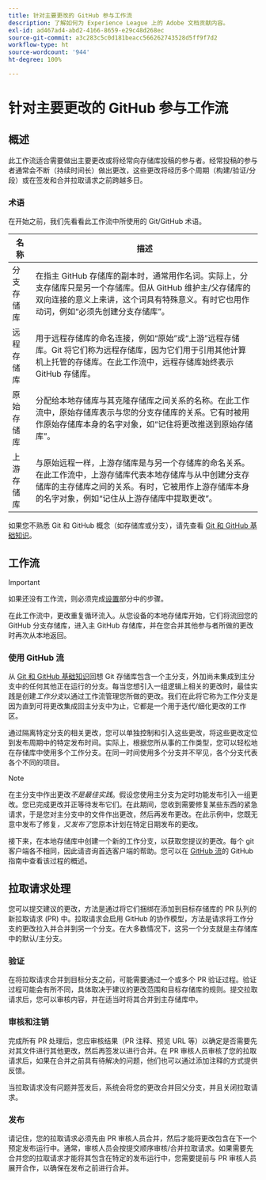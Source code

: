 ```yaml
---
title: 针对主要更改的 GitHub 参与工作流
description: 了解如何为 Experience League 上的 Adobe 文档贡献内容。
exl-id: ad467ad4-abd2-4166-8659-e29c48d268ec
source-git-commit: a3c283c5c0d181beacc566262743528d5ff9f7d2
workflow-type: ht
source-wordcount: '944'
ht-degree: 100%

---
```


# 针对主要更改的 GitHub 参与工作流

<!--
>[!IMPORTANT]
>All repositories that publish to docs.adobe.com have adopted the [Adobe Open Source Code of Conduct](../../code-of-conduct.md) or the [.NET Foundation Code of Conduct](https://dotnetfoundation.org/code-of-conduct). For more information, see the [Contributing](../../contributing.md) article.
>
> Minor corrections or clarifications to documentation and code examples in public repositories are covered by the [Adobe Documentation Terms of Use](https://www.adobe.com/legal/terms.html). New or significant changes generate a comment in the pull request, asking you to submit an online Contribution License Agreement (CLA) if you are not an employee of Adobe. We need you to complete the online form before we can review or accept your pull request.
--->

## 概述

此工作流适合需要做出主要更改或将经常向存储库投稿的参与者。经常投稿的参与者通常会不断（持续时间长）做出更改，这些更改将经历多个周期（构建/验证/分段）或在签发和合并拉取请求之前跨越多日。

### 术语

在开始之前，我们先看看此工作流中所使用的 Git/GitHub 术语。

| 名称 | 描述 |
|-----------|-------------|
| 分支存储库 | 在指主 GitHub 存储库的副本时，通常用作名词。实际上，分支存储库只是另一个存储库。但从 GitHub 维护主/父存储库的双向连接的意义上来讲，这个词具有特殊意义。有时它也用作动词，例如“必须先创建分支存储库”。 |
| 远程存储库 | 用于远程存储库的命名连接，例如“原始”或“上游”远程存储库。Git 将它们称为远程存储库，因为它们用于引用其他计算机上托管的存储库。在此工作流中，远程存储库始终表示 GitHub 存储库。 |
| 原始存储库 | 分配给本地存储库与其克隆存储库之间关系的名称。在此工作流中，原始存储库表示与您的分支存储库的关系。它有时被用作原始存储库本身的名字对象，如“记住将更改推送到原始存储库”。 |
| 上游存储库 | 与原始远程一样，上游存储库是与另一个存储库的命名关系。在此工作流中，上游存储库代表本地存储库与从中创建分支存储库的主存储库之间的关系。有时，它被用作上游存储库本身的名字对象，例如“记住从上游存储库中提取更改”。 |

如果您不熟悉 Git 和 GitHub 概念（如存储库或分支），请先查看 [Git 和 GitHub 基础知识](git-fundamentals.md)。

## 工作流

>[!IMPORTANT]
>
> 如果还没有工作流，则必须完成[设置](github-signup.md)部分中的步骤。

在此工作流中，更改重复循环流入。从您设备的本地存储库开始，它们将流回您的 GitHub 分支存储库，进入主 GitHub 存储库，并在您合并其他参与者所做的更改时再次从本地返回。

### 使用 GitHub 流

从 [Git 和 GitHub 基础知识](git-fundamentals.md)回想 Git 存储库包含一个主分支，外加尚未集成到主分支中的任何其他正在运行的分支。每当您想引入一组逻辑上相关的更改时，最佳实践是创建&#x200B;*工作分支*&#x200B;以通过工作流管理您所做的更改。我们在此将它称为工作分支是因为直到可将更改集成回主分支中为止，它都是一个用于迭代/细化更改的工作区。

通过隔离特定分支的相关更改，您可以单独控制和引入这些更改，将这些更改定位到发布周期中的特定发布时间。实际上，根据您所从事的工作类型，您可以轻松地在存储库中使用多个工作分支。在同一时间使用多个分支并不罕见，各个分支代表各个不同的项目。

>[!NOTE]
>
>在主分支中作出更改&#x200B;*不是最佳实践*。假设您使用主分支为定时功能发布引入一组更改。您已完成更改并正等待发布它们。在此期间，您收到需要修复某些东西的紧急请求，于是您对主分支中的文件作出更改，然后再发布更改。在此示例中，您既无意中发布了修复&#x200B;*，又发布了*&#x200B;您原本计划在特定日期发布的更改。

接下来，在本地存储库中创建一个新的工作分支，以获取您提议的更改。每个 git 客户端各不相同，因此请咨询首选客户端的帮助。您可以在 [GitHub 流](https://guides.github.com/introduction/flow/)的 GitHub 指南中查看该过程的概述。

## 拉取请求处理

您可以提交建议的更改，方法是通过将它们捆绑在添加到目标存储库的 PR 队列的新拉取请求 (PR) 中。拉取请求会启用 GitHub 的协作模型，方法是请求将工作分支的更改拉入并合并到另一个分支。在大多数情况下，这另一个分支就是主存储库中的默认/主分支。

### 验证

在将拉取请求合并到目标分支之前，可能需要通过一个或多个 PR 验证过程。验证过程可能会有所不同，具体取决于建议的更改范围和目标存储库的规则。提交拉取请求后，您可以审核内容，并在适当时将其合并到主存储库中。

### 审核和注销

完成所有 PR 处理后，您应审核结果（PR 注释、预览 URL 等）以确定是否需要先对其文件进行其他更改，然后再签发以进行合并。在 PR 审核人员审核了您的拉取请求后，如果在合并之前具有待解决的问题，他们也可以通过添加注释的方式提供反馈。

当拉取请求没有问题并签发后，系统会将您的更改合并回父分支，并且关闭拉取请求。

### 发布

请记住，您的拉取请求必须先由 PR 审核人员合并，然后才能将更改包含在下一个预定发布运行中。通常，审核人员会按提交顺序审核/合并拉取请求。如果需要先合并您的拉取请求才能将其包含在特定的发布运行中，您需要提前与 PR 审核人员展开合作，以确保在发布之前进行合并。
